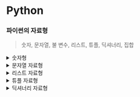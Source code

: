 # Python

### 파이썬의 자료형
> 숫자, 문자열, 불
변수, 리스트, 튜플,
딕셔너리, 집합

<details>
<summary>숫자형</summary>
- 정수형, 실수, 컴퓨터 지수 표현 방식
8진수, 16진수

- 사칙연산
    ```
    a = 3   a + b   a * b    a / b
    b = 4   >>> 7   >>> 12   >>> 0.75
    ```
- 제곱
    ```
    a = 3   a ** b
    b = 4   >>> 81
    ```
- % 연산자
    ```
    7 % 3   3 % 7
    >>> 1   >>> 3
    ```
- / 연산자
    ```
    7 / 4       7 // 4
    >>> 1.75    >> 1
    ```
</details>

<details>
<summary>문자열 자료형</summary>

- 문자열에 따옴표 표함시키기
    ```
    food = "Python's favorite food is kimchi"
    say = '"Python is very easy." he says'
    food = 'Python\'s favorite food is kimchi'
    say = "\"Python is very easy.\" he says"
    ```
- 여러 줄로 이루어진 문자열
    ```
    line = "Life is too short\n You need Python"
    ```
    - 문자열 더해서 연결하기
    ```
    head = "Python"
    tail = "is fun!"
    head + tail
    >>> Python is fun!
    ```
- 문자열 곱하기
    ```
    a = "Python"
    a * 2
    >>> PythonPython
    ```
- 슬라이싱
    ```
    a = "Life is too short, You need Python"
    a[0:4]
    >>> LIFE

    a = "20220714Rainy"
    date = a[:8]
    weather = a[8:]
    >>> 20220714(date값)
    >>> Rainy(weatehr값)
    ```
- 문자열 포매팅
    ```
    "I ate %d apples." % 3
    >>> I ate 3 apples.

    number = 10
    day = "three"
    "I ate %d apples. so I was sick for %s days." % (number, day)
    >>> I ate 10 apples. so I was sick for three days.
    ```
- 정렬과 공백
    ```
    "%3s" % "hi"
    >>>  '   hi'

    "%-3sjoon." % "hi" 
    >>> 'hi   joon."
    ```
- 소수점 표현
    ```
    "0.4f" % 3.15923421
    >>> 3.1592
    ```
- 문자열 개수 세기
    ```
    a = "hobby"
    a.count('b')
    >>> 2
    ```
- 위치 알려주기
    ```
    a = "Python is best choice"
    a.find('b')
    >>> 10
    a.find('k')
    >>> -1
    ```
- 문자열 삽입
    ```
    a = ","
    a.join('abcd')
    >>> a,b,c,d
    ```
- 소문자를 대문자로 바꾸기
    ```
    a = "hi"
    a.upper()
    >>> HI
    ```
- 대문자를 소문자로 바꾸기
    ```
    a = "HI"
    a.lower()
    >>> hi
    ```
- 양쪽 공백 지우기
    ```
    a = " hi "
    a.strip()
    >>> hi
    ```
- 문자열 바꾸기
    ```
    a = "Life is too short"
    a.replace("Life", "Your leg")
    >>> Your leg is too short
    ```
- 문자열 나누기
    ```
    a = "Life is too short"
    a.split()
    >>> ['Life', 'is', 'too', 'short']

    a = "a:b:c:d"
    a.split(':')
    >>> ['a', 'b', 'c', 'd']
    ```
</details>

<details>
<summary>리스트 자료형</summary>
- [ ]로 감싸고 명령어로 수정이 가능하다.

- 인덱싱
    ```
    a = [1, 2, 3]
    a[0]
    >>> 1
    a[0] + a[2]
    >>> 4
    a[-1]
    >>> 3
    ```
- 더하기
    ```
    a = [1, 2, 3]
    b = [4, 5, 6]
    a + b
    >>> [1, 2, 3, 4, 5, 6]
    ```
- 반복
    ```
    a = [1, 2, 3]
    a * 3
    >>> [1, 2, 3, 1, 2, 3, 1, 2, 3]
    ```
- 수정(하나)
    ```
    a = [1, 2, 3]
    a[2] = 4
    >>> [1, 2, 4]
    ```
- 수정(연속)
    ```
    a = [1, 2, 4]
    a[1:2]
    >>> [2]
    a[1:2] = ['a', 'b', 'c']
    a
    >>> [1, 'a', 'b', 'c', 4]
    ```
- 제거(del)
    ```
    t1 = [1, 2, 'a', 'b']
    del t1[0]
    >>> [2, 'a', 'b']
    ```
- 제거([])
    ```
    a = [1, 'a', 'b', 'c', 4]
    a = [1 : 3] = []
    >>> [1, 'c', 4]
    ```
- 추가
    ```
    a = [1, 2, 3]
    a.append(4)
    >>> [1, 2, 3, 4]
    ```
- 정렬
    ```
    a = [1, 4, 3, 2]
    a.sort()
    >>> [1, 2, 3, 4]
    ```
- 뒤집기
    ```
    a = ['a', 'b', 'c']
    a.reverse()
    >>> ['c', 'b', 'a']
    ```
- 위치 반환
    ```
    a = [1, 2, 3]
    a.index(3)
    >>> 2
    a = [1, 2, 3]
    a.index(1)
    >>> 0
    ```
- 삽입
    ```
    a = [1, 2, 3]
    a.inset(0, 4)
    >>> [4, 1, 2, 3]
    ```
- 제거
    ```
    a = [1, 2, 3, 1, 2, 3]
    a.remove(3)
    >>> [1, 2, 1, 2, 3]
    ```
- 끄집어내기
    ```
    a = [1, 2, 3]
    a.pop()
    >>> [1, 2]
    ```
- 개수 세기
    ```
    a = [1, 2, 3, 1]
    a.count(1)
    >>> 2
    ```
- 확장
    ```
    a = [1, 2, 3]
    a.extend([4, 5])
    >>> [1, 2, 3, 4, 5]
    b = [6, 7]
    a.extend(b)
    >>> [1, 2, 3, 4, 5, 6, 7]
    ```
</details>

<details>
<summary>튜플 자료형</summary>
- 리스트 자료형과 같지만 ( )로 감싸고 명령어로 수정이 불가능하다. 고정된 값을 이용할때 사용한다.

```
b = (1, 2, 'a')
```
- 튜플 요소값 삭제시 오류
    ```
    t1 = (1, 2, 'a', 'b')
    del t1[0]
    >>> Traceback (innermost last):
    >>> File "", line 1, in ?del t1[0]
    >>> TypeError: object doesn't support item deletion
    ```
- 튜플 요소값 변경시 오류
    ```
    t1 = (1, 2, 'a', 'b')
    t1[0] = 'c'
    >>> Traceback (innermost last):
    >>> File "", line 1, in ?t1[0] = 'c'
    >>> TypeError: object doesn't support item assignmen
    ```
- 인덱싱
    ```
    t1 = (1, 2, 'a', 'b')
    t1[0]
    >>> 1
    t1[3]
    >>> b
    ```
- 슬라이싱
    ```
    t1 = (1, 2, 'a', 'b')
    t1[1:]
    >>>(2, 'a', 'b')
    ```
- 더하기
    ```
    t1 = (1, 2, 'a', 'b')
    t2 = (3, 4)
    t1 + t2
    >>> (1, 2, 'a', 'b', 3, 4)
    ```
- 곱하기
    ```
    t2 = (3, 4)
    t2 * 3
    >>> (3, 4, 3, 4, 3, 4)
    ```
</details>

<details>
<summary>딕셔너리 자료형</summary>
- 연관 배열(Associative array) 또는 해시(Hash)

```
dic = {'name':'pey', 'phone':'0119993323', 'birth': '1118'}
```

- 딕셔너리 쌍 추가하기
    ```
    a = {1: 'a'}
    a['name'] = "익명"
    >>> {1: 'a', 'name': '익명'}
    ```

- 딕셔너리 요소 삭제하기
    ```
    a = {1: 'a'}
    a['name'] = "익명"
    del a[1]
    >>> {'name': '익명'}
    ```

- 딕셔너리에서 Key 사용해 Value 얻기
    ```
    grade = {'pey': 10, 'julliet': 99}
    grade['pey']
    >>> 10
    grade['julliet']
    >>> 99
    ```

- 딕셔너리 만들 때 주의 사항
    ```
    a = {1:'a', 1:'b'}S
    >>> {1: 'b'}
    ```
<details>